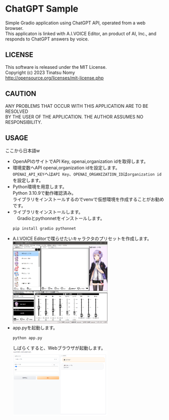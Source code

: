 # ChatGPT Sample
Simple Gradio application using ChatGPT API, operated from a web browser.  
This applicaton is linked with A.I.VOICE Editor, an product of AI, Inc., and responds to ChatGPT answers by voice.  
## LICENSE
This software is released under the MIT License.  
Copyright (c) 2023 Tinatsu Nomy  
http://opensource.org/licenses/mit-license.php  
## CAUTION
ANY PROBLEMS THAT OCCUR WITH THIS APPLICATION ARE TO BE RESOLVED  
BY THE USER OF THE APPLICATION. THE AUTHOR ASSUMES NO RESPONSIBILITY.
## USAGE
ここから日本語w  
- OpenAPIのサイトでAPI Key, openai,organization idを取得します。  
- 環境変数へAPI openai,organization idを設定します。  
  `OPENAI_API_KEY`へは`API Key`、`OPENAI_ORGANIZATION_ID`は`organization id`を設定します。  
- Python環境を用意します。  
  Python 3.10.9で動作確認済み。  
  ライブラリをインストールするのでvenvで仮想環境を作成することがお勧めです。  
- ライブラリをインストールします。  
　Gradioとpythonnetをインストールします。  
  ```
  pip install gradio pythonnet
  ```
- A.I.VOICE Editorで喋らせたいキャラクタのプリセットを作成します。  
  <img src="https://github.com/tinatsu-nomy/chatgpt_sample/blob/main/images/aivoice.png" width="300px">
- app.pyを起動します。　　
  ```
  python app.py
  ```
  しばらくすると、Webブラウザが起動します。  
  <img src="https://github.com/tinatsu-nomy/chatgpt_sample/blob/main/images/chatgpt_sample.png" width="300px">

